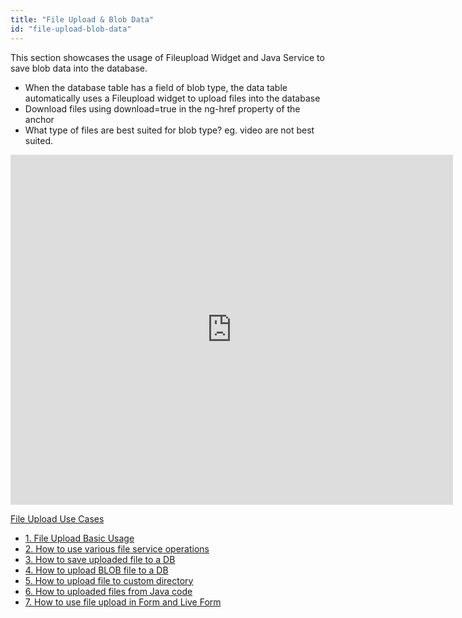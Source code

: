 ```yaml
---
title: "File Upload & Blob Data"
id: "file-upload-blob-data"
---
```


This section showcases the usage of Fileupload Widget and Java Service to save blob data into the database.

- When the database table has a field of blob type, the data table automatically uses a Fileupload widget to upload files into the database
- Download files using download=true in the ng-href property of the anchor
- What type of files are best suited for blob type? eg. video are not best suited.

<iframe width="708" height="560" src="https://docs.google.com/presentation/d/e/2PACX-1vSEs3UuouQsOyTqmFrMtWluoSH3jfh3DM1mAPHInX8RlU9GbVEMGBCA_Tovu4XICM4gecSqmcGQRC2K/embed?start=false&amp;loop=false&amp;delayms=3000" frameborder="0" allowfullscreen="allowfullscreen" mozallowfullscreen="mozallowfullscreen" webkitallowfullscreen="webkitallowfullscreen"></iframe>

[File Upload Use Cases](/learn/app-development/widgets/basic/fileupload-use-cases/)

- [1. File Upload Basic Usage](/learn/app-development/widgets/form-widgets/file-upload-basic-usage/)
- [2. How to use various file service operations](/learn/how-tos/file-upload-widget-operations/)
- [3. How to save uploaded file to a DB](/learn/how-tos/upload-file-save-database/)
- [4. How to upload BLOB file to a DB](/learn/how-tos/file-upload-blob-data/)
- [5. How to upload file to custom directory](/learn/how-tos/file-upload-custom-directory/)
- [6. How to uploaded files from Java code](/learn/how-tos/accessing-file-upload-java-code/)
- [7. How to use file upload in Form and Live Form](/learn/how-tos/upload-files-from-live-form-form/)

